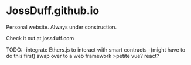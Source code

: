 # JossDuff.github.io

Personal website.  Always under construction.

Check it out at jossduff.com

TODO:
  -integrate Ethers.js to interact with smart contracts
  -(might have to do this first) swap over to a web framework
    >petite vue? react? 
